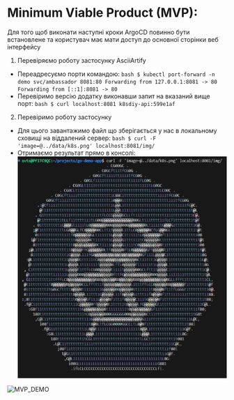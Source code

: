 # Minimum Viable Product (MVP):

Для того щоб виконати наступні кроки ArgoCD повинно бути встановлене та користувач має мати доступ до основної сторінки веб інтерфейсу

1. Перевіряємо роботу застосунку AsciiArtify
- Переадресуємо порти командою:
`bash
$ kubectl port-forward -n demo svc/ambassador 8081:80
Forwarding from 127.0.0.1:8081 -> 80
Forwarding from [::1]:8081 -> 80
`
- Перевіримо версію додатку виконавши запит на вказаний вище порт:
`bash
$ curl localhost:8081
k8sdiy-api:599e1af
`
2. Перевіримо роботу застосунку
- Для цього завантажимо файл що зберігається у нас в локальному сховищі на віддалений сервер:
`bash
$ curl -F 'image=@../data/k8s.png' localhost:8081/img/
`
- Отримаємо результат прямо в консолі:
![Result](.data/result.png) 

![MVP_DEMO](.data/MVP.gif)